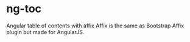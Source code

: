 # ng-toc
Angular table of contents with affix
Affix is the same as Bootstrap Affix plugin but made for AngularJS.
